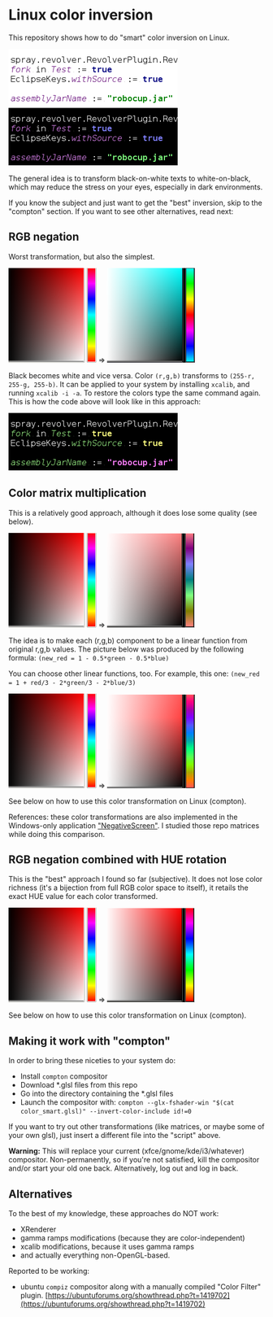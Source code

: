 # Linux color inversion

This repository shows how to do "smart" color inversion on Linux.

![orig](./editor.png) ![rgb](./editor_hue_rgb.png)

The general idea is to transform black-on-white texts to white-on-black, which may reduce the stress on your eyes, especially in dark environments.

If you know the subject and just want to get the "best" inversion, skip to the "compton" section. If you want to see other alternatives, read next:


## RGB negation
Worst transformation, but also the simplest.

![img3](./img3.png) => ![rgb](./img3_rgb.png)

Black becomes white and vice versa. Color `(r,g,b)` transforms to `(255-r, 255-g, 255-b)`. It can be applied to your system by installing `xcalib`, and running `xcalib -i -a`. To restore the colors type the same command again. This is how the code above will look like in this approach:

![egitor_rgb](./editor_rgb.png)

## Color matrix multiplication
This is a relatively good approach, although it does lose some quality (see below).

![orig](./img3.png) => ![rgb](./img3_matrix_half.png)

The idea is to make each (r,g,b) component to be a linear function from original r,g,b values. The picture below was produced by the following formula: `(new_red = 1 - 0.5*green - 0.5*blue)`

You can choose other linear functions, too. For example, this one: `(new_red = 1 + red/3 - 2*green/3 - 2*blue/3)`

![orig](./img3.png) => ![rgb](./img3_matrix_third.png)

See below on how to use this color transformation on Linux (compton).

References: these color transformations are also implemented in the Windows-only application ["NegativeScreen"](https://github.com/mlaily/NegativeScreen). I studied those repo matrices while doing this comparison.

## RGB negation combined with HUE rotation

This is the "best" approach I found so far (subjective). It does not lose color richness (it's a bijection from full RGB color space to itself), it retails the exact HUE value for each color transformed.

![orig](./img3.png) => ![rgb](./img3-smart.png)

See below on how to use this color transformation on Linux (compton).

## Making it work with "compton"

In order to bring these niceties to your system do:

* Install `compton` compositor
* Download *.glsl files from this repo
* Go into the directory containing the *.glsl files
* Launch the compositor with: `compton --glx-fshader-win "$(cat color_smart.glsl)" --invert-color-include id!=0`

If you want to try out other transformations (like matrices, or maybe some of your own glsl), just insert a different file into the "script" above.

**Warning:** This will replace your current (xfce/gnome/kde/i3/whatever) compositor. Non-permanently, so if you're not satisfied, kill the compositor and/or start your old one back. Alternatively, log out and log in back.

## Alternatives

To the best of my knowledge, these approaches do NOT work:

* XRenderer
* gamma ramps modifications (because they are color-independent)
* xcalib modifications, because it uses gamma ramps
* and actually everything non-OpenGL-based.

Reported to be working:

* ubuntu `compiz` compositor along with a manually compiled "Color Filter" plugin. [https://ubuntuforums.org/showthread.php?t=1419702](https://ubuntuforums.org/showthread.php?t=1419702)